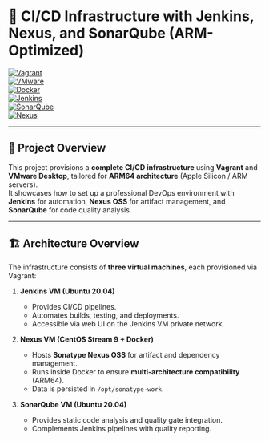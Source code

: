 # 🚀 CI/CD Infrastructure with Jenkins, Nexus, and SonarQube (ARM-Optimized)

[![Vagrant](https://img.shields.io/badge/Vagrant-1563FF?style=flat&logo=vagrant&logoColor=white)](https://www.vagrantup.com/)  
[![VMware](https://img.shields.io/badge/VMware-607078?style=flat&logo=vmware&logoColor=white)](https://www.vmware.com/)  
[![Docker](https://img.shields.io/badge/Docker-2496ED?style=flat&logo=docker&logoColor=white)](https://www.docker.com/)  
[![Jenkins](https://img.shields.io/badge/Jenkins-D24939?style=flat&logo=jenkins&logoColor=white)](https://www.jenkins.io/)  
[![SonarQube](https://img.shields.io/badge/SonarQube-4E9BCD?style=flat&logo=sonarqube&logoColor=white)](https://www.sonarsource.com/products/sonarqube/)  
[![Nexus](https://img.shields.io/badge/Nexus_Repository-000000?style=flat&logo=sonatype&logoColor=white)](https://www.sonatype.com/)  

---

## 🎯 Project Overview

This project provisions a **complete CI/CD infrastructure** using **Vagrant** and **VMware Desktop**, tailored for **ARM64 architecture** (Apple Silicon / ARM servers).  
It showcases how to set up a professional DevOps environment with **Jenkins** for automation, **Nexus OSS** for artifact management, and **SonarQube** for code quality analysis.

---

## 🏗️ Architecture Overview

The infrastructure consists of **three virtual machines**, each provisioned via Vagrant:

1. **Jenkins VM (Ubuntu 20.04)**  
   - Provides CI/CD pipelines.  
   - Automates builds, testing, and deployments.  
   - Accessible via web UI on the Jenkins VM private network.

2. **Nexus VM (CentOS Stream 9 + Docker)**  
   - Hosts **Sonatype Nexus OSS** for artifact and dependency management.  
   - Runs inside Docker to ensure **multi-architecture compatibility** (ARM64).  
   - Data is persisted in `/opt/sonatype-work`.  

3. **SonarQube VM (Ubuntu 20.04)**  
   - Provides static code analysis and quality gate integration.  
   - Complements Jenkins pipelines with quality reporting.  


